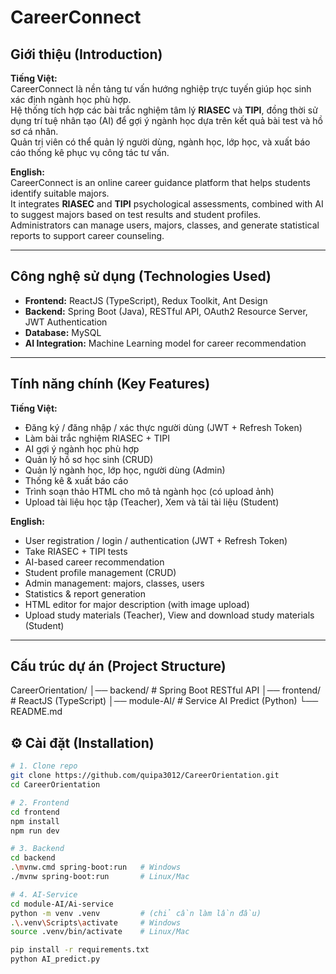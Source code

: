 # CareerConnect

## Giới thiệu (Introduction)

**Tiếng Việt:**  
CareerConnect là nền tảng tư vấn hướng nghiệp trực tuyến giúp học sinh xác định ngành học phù hợp.  
Hệ thống tích hợp các bài trắc nghiệm tâm lý **RIASEC** và **TIPI**, đồng thời sử dụng trí tuệ nhân tạo (AI) để gợi ý ngành học dựa trên kết quả bài test và hồ sơ cá nhân.  
Quản trị viên có thể quản lý người dùng, ngành học, lớp học, và xuất báo cáo thống kê phục vụ công tác tư vấn.  

**English:**  
CareerConnect is an online career guidance platform that helps students identify suitable majors.  
It integrates **RIASEC** and **TIPI** psychological assessments, combined with AI to suggest majors based on test results and student profiles.  
Administrators can manage users, majors, classes, and generate statistical reports to support career counseling.  

---

## Công nghệ sử dụng (Technologies Used)

- **Frontend:** ReactJS (TypeScript), Redux Toolkit, Ant Design  
- **Backend:** Spring Boot (Java), RESTful API, OAuth2 Resource Server, JWT Authentication  
- **Database:** MySQL  
- **AI Integration:** Machine Learning model for career recommendation  

---

## Tính năng chính (Key Features)

**Tiếng Việt:**  
- Đăng ký / đăng nhập / xác thực người dùng (JWT + Refresh Token)  
- Làm bài trắc nghiệm RIASEC + TIPI  
- AI gợi ý ngành học phù hợp  
- Quản lý hồ sơ học sinh (CRUD)  
- Quản lý ngành học, lớp học, người dùng (Admin)  
- Thống kê & xuất báo cáo  
- Trình soạn thảo HTML cho mô tả ngành học (có upload ảnh)
- Upload tài liệu học tập (Teacher), Xem và tải tài liệu (Student)

**English:**  
- User registration / login / authentication (JWT + Refresh Token)  
- Take RIASEC + TIPI tests  
- AI-based career recommendation  
- Student profile management (CRUD)  
- Admin management: majors, classes, users  
- Statistics & report generation  
- HTML editor for major description (with image upload)
- Upload study materials (Teacher), View and download study materials (Student)

---

## Cấu trúc dự án (Project Structure)
CareerOrientation/
│── backend/ # Spring Boot RESTful API
│── frontend/ # ReactJS (TypeScript)
│── module-AI/ # Service AI Predict (Python)
└── README.md


## ⚙️ Cài đặt (Installation)

```bash
# 1. Clone repo
git clone https://github.com/quipa3012/CareerOrientation.git
cd CareerOrientation

# 2. Frontend
cd frontend
npm install
npm run dev

# 3. Backend
cd backend
.\mvnw.cmd spring-boot:run   # Windows
./mvnw spring-boot:run       # Linux/Mac

# 4. AI-Service
cd module-AI/Ai-service
python -m venv .venv         # (chỉ cần làm lần đầu)
.\.venv\Scripts\activate     # Windows
source .venv/bin/activate    # Linux/Mac

pip install -r requirements.txt
python AI_predict.py

